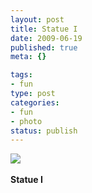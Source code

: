 ```yaml
--- 
layout: post
title: Statue I
date: 2009-06-19
published: true
meta: {}

tags: 
- fun
type: post
categories: 
- fun
- photo
status: publish
---
```

![](http://media.eick.us/2011/05/4Lbi8pbnEox19z3laMjtsUG6o1_5001.jpg)<br /><br /><b>Statue I</b>
